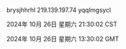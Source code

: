 brysjhhrhl 219.139.197.74 yqqlmgsycl

2024年 10月 26日 星期六 21:30:02 CST

2024年 10月 26日 星期六 13:30:02 GMT
